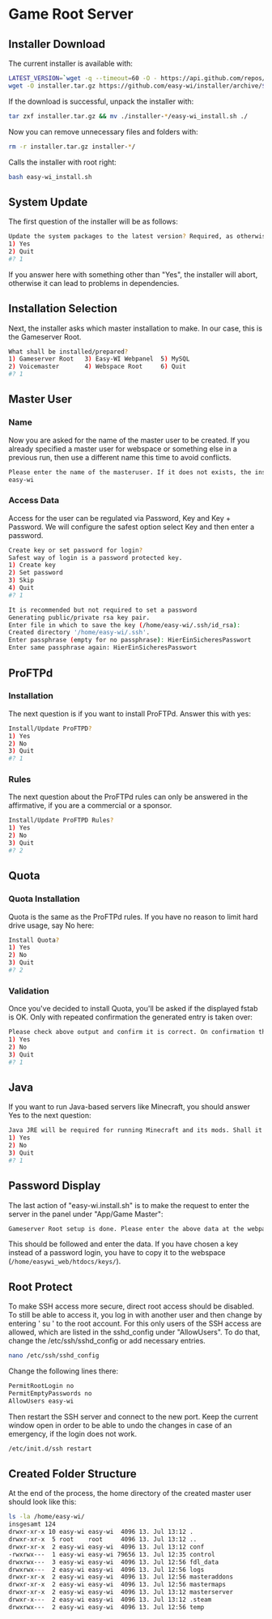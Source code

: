 # Game Root Server

## Installer Download

The current installer is available with:

```sh
LATEST_VERSION=`wget -q --timeout=60 -O - https://api.github.com/repos/easy-wi/installer/releases/latest | grep -Po '(?<="tag_name": ")([0-9]\.[0-9]+)'`
wget -O installer.tar.gz https://github.com/easy-wi/installer/archive/$LATEST_VERSION.tar.gz
```

If the download is successful, unpack the installer with:

```sh
tar zxf installer.tar.gz && mv ./installer-*/easy-wi_install.sh ./
```

Now you can remove unnecessary files and folders with:

```sh
rm -r installer.tar.gz installer-*/
```

Calls the installer with root right:

```sh
bash easy-wi_install.sh
```

## System Update

The first question of the installer will be as follows:

```sh
Update the system packages to the latest version? Required, as otherwise dependencies might brake!
1) Yes
2) Quit
#? 1
```

If you answer here with something other than "Yes", the installer will abort, otherwise it can lead to problems in dependencies.

## Installation Selection

Next, the installer asks which master installation to make. In our case, this is the Gameserver Root.

```sh
What shall be installed/prepared?
1) Gameserver Root   3) Easy-WI Webpanel  5) MySQL
2) Voicemaster       4) Webspace Root     6) Quit
#? 1
```

## Master User

### Name

Now you are asked for the name of the master user to be created. If you already specified a master user for webspace or something else in a previous run, then use a different name this time to avoid conflicts.

```sh
Please enter the name of the masteruser. If it does not exists, the installer will create it.
easy-wi
```

### Access Data

Access for the user can be regulated via Password, Key and Key + Password. We will configure the safest option select Key and then enter a password.

```sh
Create key or set password for login?
Safest way of login is a password protected key.
1) Create key
2) Set password
3) Skip
4) Quit
#? 1

It is recommended but not required to set a password
Generating public/private rsa key pair.
Enter file in which to save the key (/home/easy-wi/.ssh/id_rsa):
Created directory '/home/easy-wi/.ssh'.
Enter passphrase (empty for no passphrase): HierEinSicheresPasswort
Enter same passphrase again: HierEinSicheresPasswort
```

## ProFTPd

### Installation

The next question is if you want to install ProFTPd. Answer this with yes:

```sh
Install/Update ProFTPD?
1) Yes
2) No
3) Quit
#? 1
```

### Rules

The next question about the ProFTPd rules can only be answered in the affirmative, if you are a commercial or a sponsor.

```sh
Install/Update ProFTPD Rules?
1) Yes
2) No
3) Quit
#? 2
```

## Quota

### Quota Installation

Quota is the same as the ProFTPd rules. If you have no reason to limit hard drive usage, say No here:

```sh
Install Quota?
1) Yes
2) No
3) Quit
#? 2
```

### Validation

Once you've decided to install Quota, you'll be asked if the displayed fstab is OK. Only with repeated confirmation the generated entry is taken over:

```sh
Please check above output and confirm it is correct. On confirmation the current /etc/fstab will be replaced in order to activate Quotas!
1) Yes
2) No
3) Quit
#? 1
```

## Java

If you want to run Java-based servers like Minecraft, you should answer Yes to the next question:

```sh
Java JRE will be required for running Minecraft and its mods. Shall it be installed?
1) Yes
2) No
3) Quit
#? 1
```

## Password Display

The last action of "easy-wi.install.sh" is to make the request to enter the server in the panel under "App/Game Master":

```sh
Gameserver Root setup is done. Please enter the above data at the webpanel at "App/Game Master > Overview > Add".
```

This should be followed and enter the data. If you have chosen a key instead of a password login, you have to copy it to the webspace (```/home/easywi_web/htdocs/keys/```).

## Root Protect

To make SSH access more secure, direct root access should be disabled. To still be able to access it, you log in with another user and then change by entering ' su ' to the root account. For this only users of the SSH access are allowed, which are listed in the sshd_config under "AllowUsers". To do that, change the /etc/ssh/sshd_config or add necessary entries.

```sh
nano /etc/ssh/sshd_config
```

Change the following lines there:

```sh
PermitRootLogin no
PermitEmptyPasswords no
AllowUsers easy-wi
```

Then restart the SSH server and connect to the new port. Keep the current window open in order to be able to undo the changes in case of an emergency, if the login does not work.

```sh
/etc/init.d/ssh restart
```

## Created Folder Structure

At the end of the process, the home directory of the created master user should look like this:

```sh
ls -la /home/easy-wi/
insgesamt 124
drwxr-xr-x 10 easy-wi easy-wi  4096 13. Jul 13:12 .
drwxr-xr-x  5 root    root     4096 13. Jul 13:12 ..
drwxr-xr-x  2 easy-wi easy-wi  4096 13. Jul 13:12 conf
-rwxrwx---  1 easy-wi easy-wi 79656 13. Jul 12:35 control
drwxrwx---  3 easy-wi easy-wi  4096 13. Jul 12:56 fdl_data
drwxrwx---  2 easy-wi easy-wi  4096 13. Jul 12:56 logs
drwxr-xr-x  2 easy-wi easy-wi  4096 13. Jul 12:56 masteraddons
drwxr-xr-x  2 easy-wi easy-wi  4096 13. Jul 12:56 mastermaps
drwxr-xr-x  2 easy-wi easy-wi  4096 13. Jul 13:12 masterserver
drwxr-x---  2 easy-wi easy-wi  4096 13. Jul 13:12 .steam
drwxrwx---  2 easy-wi easy-wi  4096 13. Jul 12:56 temp
```
